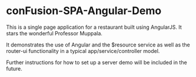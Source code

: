 # conFusion-SPA-Angular-Demo
This is a single page application for a restaurant built using AngularJS.  It stars the wonderful Professor Muppala.

It demonstrates the use of Angular and the $resource service as well as the router-ui functionality in a typical app/service/controller model.

Further instructions for how to set up a server demo will be included in the future.
